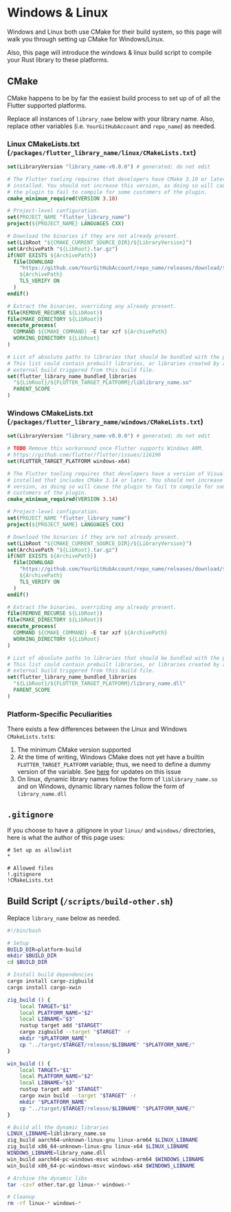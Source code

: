 # Windows & Linux

Windows and Linux both use CMake for their build system,
so this page will walk you through setting up CMake for Windows/Linux.

Also, this page will introduce the windows & linux build script
to compile your Rust library to these platforms.

## CMake

CMake happens to be by far the easiest build process to set up
of of all the Flutter supported platforms.

Replace all instances of `library_name` below with your library name.
Also, replace other variables (i.e. `YourGitHubAccount` and `repo_name`) as needed.

### Linux CMakeLists.txt (`/packages/flutter_library_name/linux/CMakeLists.txt`)

```cmake
set(LibraryVersion "library_name-v0.0.0") # generated; do not edit

# The Flutter tooling requires that developers have CMake 3.10 or later
# installed. You should not increase this version, as doing so will cause
# the plugin to fail to compile for some customers of the plugin.
cmake_minimum_required(VERSION 3.10)

# Project-level configuration.
set(PROJECT_NAME "flutter_library_name")
project(${PROJECT_NAME} LANGUAGES CXX)

# Download the binaries if they are not already present.
set(LibRoot "${CMAKE_CURRENT_SOURCE_DIR}/${LibraryVersion}")
set(ArchivePath "${LibRoot}.tar.gz")
if(NOT EXISTS ${ArchivePath})
  file(DOWNLOAD
    "https://github.com/YourGitHubAccount/repo_name/releases/download/${LibraryVersion}/other.tar.gz"
    ${ArchivePath}
    TLS_VERIFY ON
  )
endif()

# Extract the binaries, overriding any already present.
file(REMOVE_RECURSE ${LibRoot})
file(MAKE_DIRECTORY ${LibRoot})
execute_process(
  COMMAND ${CMAKE_COMMAND} -E tar xzf ${ArchivePath}
  WORKING_DIRECTORY ${LibRoot}
)

# List of absolute paths to libraries that should be bundled with the plugin.
# This list could contain prebuilt libraries, or libraries created by an
# external build triggered from this build file.
set(flutter_library_name_bundled_libraries
  "${LibRoot}/${FLUTTER_TARGET_PLATFORM}/liblibrary_name.so"
  PARENT_SCOPE
)
```

### Windows CMakeLists.txt (`/packages/flutter_library_name/windows/CMakeLists.txt`)

```cmake
set(LibraryVersion "library_name-v0.0.0") # generated; do not edit

# TODO Remove this workaround once Flutter supports Windows ARM.
# https://github.com/flutter/flutter/issues/116196
set(FLUTTER_TARGET_PLATFORM windows-x64)

# The Flutter tooling requires that developers have a version of Visual Studio
# installed that includes CMake 3.14 or later. You should not increase this
# version, as doing so will cause the plugin to fail to compile for some
# customers of the plugin.
cmake_minimum_required(VERSION 3.14)

# Project-level configuration.
set(PROJECT_NAME "flutter_library_name")
project(${PROJECT_NAME} LANGUAGES CXX)

# Download the binaries if they are not already present.
set(LibRoot "${CMAKE_CURRENT_SOURCE_DIR}/${LibraryVersion}")
set(ArchivePath "${LibRoot}.tar.gz")
if(NOT EXISTS ${ArchivePath})
  file(DOWNLOAD
    "https://github.com/YourGitHubAccount/repo_name/releases/download/${LibraryVersion}/other.tar.gz"
    ${ArchivePath}
    TLS_VERIFY ON
  )
endif()

# Extract the binaries, overriding any already present.
file(REMOVE_RECURSE ${LibRoot})
file(MAKE_DIRECTORY ${LibRoot})
execute_process(
  COMMAND ${CMAKE_COMMAND} -E tar xzf ${ArchivePath}
  WORKING_DIRECTORY ${LibRoot}
)

# List of absolute paths to libraries that should be bundled with the plugin.
# This list could contain prebuilt libraries, or libraries created by an
# external build triggered from this build file.
set(flutter_library_name_bundled_libraries
  "${LibRoot}/${FLUTTER_TARGET_PLATFORM}/library_name.dll"
  PARENT_SCOPE
)
```

### Platform-Specific Peculiarities

There exists a few differences between the Linux and Windows `CMakeLists.txt`s:

1. The minimum CMake version supported
2. At the time of writing, Windows CMake does not yet have a builtin `FLUTTER_TARGET_PLATFORM` variable; thus, we need to define a dummy version of the variable. See [here](https://github.com/flutter/flutter/issues/116196) for updates on this issue
3. On linux, dynamic library names follow the form of `liblibrary_name.so` and on Windows, dynamic library names follow the form of `library_name.dll`

## `.gitignore`

If you choose to have a .gitignore in your `linux/` and `windows/` directories, here is what the author of this page uses:

```gitignore
# Set up as allowlist
*

# Allowed files
!.gitignore
!CMakeLists.txt
```

## Build Script (`/scripts/build-other.sh`)

Replace `library_name` below as needed.

```bash
#!/bin/bash

# Setup
BUILD_DIR=platform-build
mkdir $BUILD_DIR
cd $BUILD_DIR

# Install build dependencies
cargo install cargo-zigbuild
cargo install cargo-xwin

zig_build () {
    local TARGET="$1"
    local PLATFORM_NAME="$2"
    local LIBNAME="$3"
    rustup target add "$TARGET"
    cargo zigbuild --target "$TARGET" -r
    mkdir "$PLATFORM_NAME"
    cp "../target/$TARGET/release/$LIBNAME" "$PLATFORM_NAME/"
}

win_build () {
    local TARGET="$1"
    local PLATFORM_NAME="$2"
    local LIBNAME="$3"
    rustup target add "$TARGET"
    cargo xwin build --target "$TARGET" -r
    mkdir "$PLATFORM_NAME"
    cp "../target/$TARGET/release/$LIBNAME" "$PLATFORM_NAME/"
}

# Build all the dynamic libraries
LINUX_LIBNAME=liblibrary_name.so
zig_build aarch64-unknown-linux-gnu linux-arm64 $LINUX_LIBNAME
zig_build x86_64-unknown-linux-gnu linux-x64 $LINUX_LIBNAME
WINDOWS_LIBNAME=library_name.dll
win_build aarch64-pc-windows-msvc windows-arm64 $WINDOWS_LIBNAME
win_build x86_64-pc-windows-msvc windows-x64 $WINDOWS_LIBNAME

# Archive the dynamic libs
tar -czvf other.tar.gz linux-* windows-*

# Cleanup
rm -rf linux-* windows-*
```
